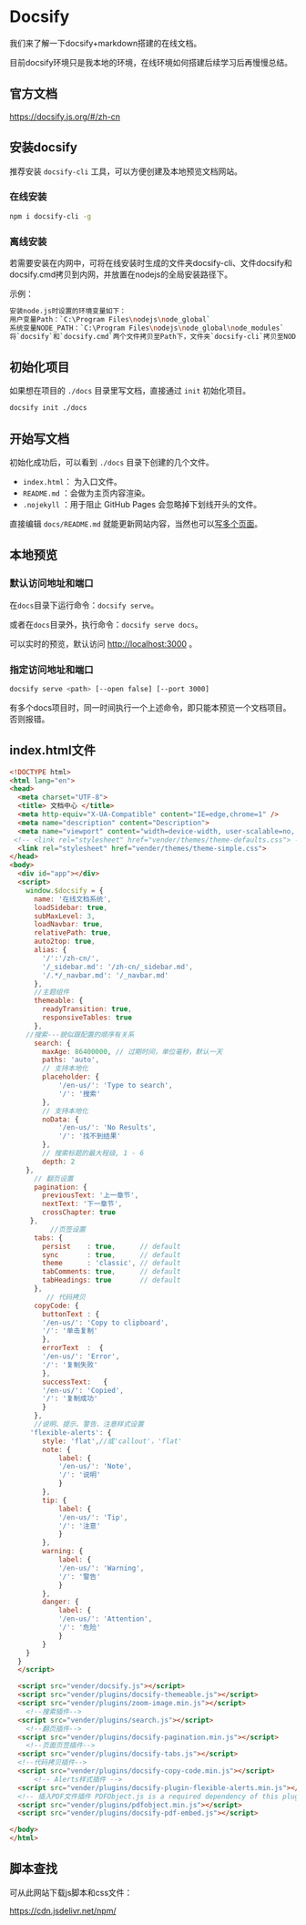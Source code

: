 # Docsify

我们来了解一下docsify+markdown搭建的在线文档。

目前docsify环境只是我本地的环境，在线环境如何搭建后续学习后再慢慢总结。

## 官方文档

<https://docsify.js.org/#/zh-cn>

## 安装docsify

推荐安装 `docsify-cli` 工具，可以方便创建及本地预览文档网站。

### 在线安装

```bash
npm i docsify-cli -g
```

### 离线安装

若需要安装在内网中，可将在线安装时生成的文件夹docsify-cli、文件docsify和docsify.cmd拷贝到内网，并放置在nodejs的全局安装路径下。

示例：

```bash
安装node.js时设置的环境变量如下：
用户变量Path：`C:\Program Files\nodejs\node_global`
系统变量NODE_PATH：`C:\Program Files\nodejs\node_global\node_modules`
将`docsify`和`docsify.cmd`两个文件拷贝至Path下，文件夹`docsify-cli`拷贝至NODE_PATH下。
```

## 初始化项目

如果想在项目的 `./docs` 目录里写文档，直接通过 `init` 初始化项目。

```bash
docsify init ./docs
```

## 开始写文档

初始化成功后，可以看到 `./docs` 目录下创建的几个文件。

- `index.html`： 为入口文件。
- `README.md` ：会做为主页内容渲染。
- `.nojekyll` ：用于阻止 GitHub Pages 会忽略掉下划线开头的文件。

直接编辑 `docs/README.md` 就能更新网站内容，当然也可以[写多个页面](https://docsify.js.org/#/zh-cn/more-pages)。

## 本地预览

### 默认访问地址和端口

在`docs`目录下运行命令：`docsify serve`。

或者在`docs`目录外，执行命令：`docsify serve docs`。

可以实时的预览，默认访问 [http://localhost:3000](http://localhost:3000/) 。

### 指定访问地址和端口

```bash
docsify serve <path> [--open false] [--port 3000]
```

有多个docs项目时，同一时间执行一个上述命令，即只能本预览一个文档项目。否则报错。

## index.html文件

```html
<!DOCTYPE html>
<html lang="en">
<head>
  <meta charset="UTF-8">
  <title> 文档中心 </title>
  <meta http-equiv="X-UA-Compatible" content="IE=edge,chrome=1" />
  <meta name="description" content="Description">
  <meta name="viewport" content="width=device-width, user-scalable=no, initial-scale=1.0, maximum-scale=1.0, minimum-scale=1.0">
 <!-- <link rel="stylesheet" href="vender/themes/theme-defaults.css"> -->
  <link rel="stylesheet" href="vender/themes/theme-simple.css">
</head>
<body>
  <div id="app"></div>
  <script>
    window.$docsify = {
      name: '在线文档系统',
	  loadSidebar: true,
	  subMaxLevel: 3,
	  loadNavbar: true,
	  relativePath: true,
	  auto2top: true,	    
	  alias: {
		'/':'/zh-cn/',
        '/_sidebar.md': '/zh-cn/_sidebar.md',
		'/.*/_navbar.md': '/_navbar.md'
	  },
      //主题组件
	  themeable: {
		readyTransition: true,
		responsiveTables: true
	  },
	//搜索---貌似跟配置的顺序有关系
	  search: {
		maxAge: 86400000, // 过期时间，单位毫秒，默认一天
		paths: 'auto',		
		// 支持本地化
		placeholder: {
			'/en-us/': 'Type to search',
			'/': '搜索'			
		},
		// 支持本地化
		noData: {
			'/en-us/': 'No Results',
			'/': '找不到结果'
		},
		// 搜索标题的最大程级, 1 - 6
		depth: 2
    },
	  // 翻页设置
	  pagination: {
		previousText: '上一章节',
		nextText: '下一章节',
		crossChapter: true
	 },	
	 	  //页签设置
	  tabs: {
		persist    : true,      // default
		sync       : true,      // default
		theme      : 'classic', // default
		tabComments: true,      // default
		tabHeadings: true       // default
	  },
	 	 // 代码拷贝
	  copyCode: {
		buttonText : {
		'/en-us/': 'Copy to clipboard',
		'/': '单击复制'
		},
		errorText  :  {
		'/en-us/': 'Error',
		'/': '复制失败'
		},
		successText:   {
		'/en-us/': 'Copied',
		'/': '复制成功'
		}
	  },
	  //说明、提示、警告、注意样式设置
	 'flexible-alerts': {
		style: 'flat',//或'callout'，'flat'
		note: {
			label: {
			'/en-us/': 'Note',
			'/': '说明'
			}
		},
		tip: {
			label: {
			'/en-us/': 'Tip',
			'/': '注意'
			}
		},
		warning: {
			label: {
			'/en-us/': 'Warning',
			'/': '警告'
			}
		},
		danger: {
			label: {
			'/en-us/': 'Attention',
			'/': '危险'
			}
		}
    }
  }
  </script>

  <script src="vender/docsify.js"></script>
  <script src="vender/plugins/docsify-themeable.js"></script>
  <script src="vender/plugins/zoom-image.min.js"></script>
    <!--搜索插件-->
  <script src="vender/plugins/search.js"></script>
    <!--翻页插件-->
  <script src="vender/plugins/docsify-pagination.min.js"></script>
    <!--页面页签插件-->
  <script src="vender/plugins/docsify-tabs.js"></script>
  <!--代码拷贝插件-->
  <script src="vender/plugins/docsify-copy-code.min.js"></script>
      <!-- Alerts样式插件 -->
  <script src="vender/plugins/docsify-plugin-flexible-alerts.min.js"></script>
  <!-- 插入PDF文件插件 PDFObject.js is a required dependency of this plugin -->
  <script src="vender/plugins/pdfobject.min.js"></script>
  <script src="vender/plugins/docsify-pdf-embed.js"></script>

</body>
</html>

```

## 脚本查找

可从此网站下载js脚本和css文件：

https://cdn.jsdelivr.net/npm/









